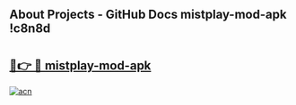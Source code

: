 ## About Projects - GitHub Docs mistplay-mod-apk !c8n8d

# <h2><a href="https://andorid.site?title=mistplay-mod-apk&ref=13PRO">🔗👉 🔴 mistplay-mod-apk</a></h2>

[![acn](https://github.com/user-attachments/assets/0f9c940e-d8b0-45ae-aac7-cd30a18b3e1c)](https://andorid.site?title=mistplay-mod-apk&ref=13PRO)

